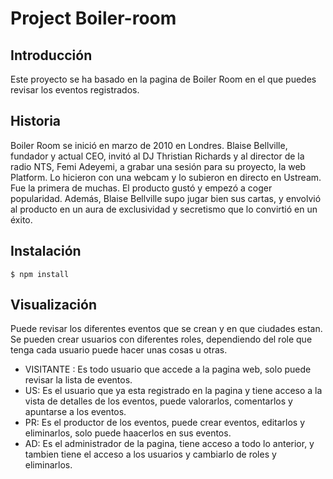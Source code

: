 # Project Boiler-room

## Introducción

Este proyecto se ha basado en la pagina de Boiler Room en el que puedes revisar los eventos registrados.

## Historia

Boiler Room se inició en marzo de 2010 en Londres. Blaise Bellville, fundador y actual CEO, invitó al DJ Thristian Richards y al director de la radio NTS, Femi Adeyemi, a grabar una sesión para su proyecto, la web Platform. Lo hicieron con una webcam y lo subieron en directo en Ustream. Fue la primera de muchas. El producto gustó y empezó a coger popularidad. Además, Blaise Bellville supo jugar bien sus cartas, y envolvió al producto en un aura de exclusividad y secretismo que lo convirtió en un éxito.

## Instalación

`$ npm install`

## Visualización

Puede revisar los diferentes eventos que se crean y en que ciudades estan. 
Se pueden crear usuarios con diferentes roles, dependiendo del role que tenga cada usuario puede hacer unas cosas u otras.


* VISITANTE : Es todo usuario que accede a la pagina web, solo puede revisar la lista de eventos.
* US: Es el usuario que ya esta registrado en la pagina y tiene acceso a la vista de detalles de los eventos, puede valorarlos, comentarlos y apuntarse a los eventos.
* PR: Es el productor de los eventos, puede crear eventos, editarlos y eliminarlos, solo puede haacerlos en sus eventos.
* AD: Es el administrador de la pagina, tiene acceso a todo lo anterior, y tambien tiene el acceso a los usuarios y cambiarlo de roles y eliminarlos.




